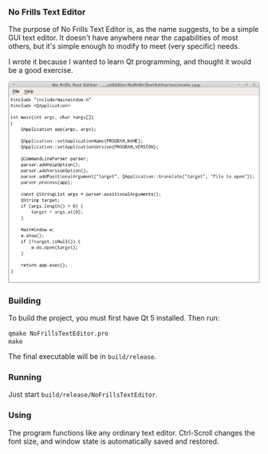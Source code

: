 ### No Frills Text Editor

The purpose of No Frills Text Editor is, as the name suggests, to
be a simple GUI text editor. It doesn't have anywhere near the
capabilities of most others, but it's simple enough to modify
to meet (very specific) needs.

I wrote it because I wanted to learn Qt programming, and thought
it would be a good exercise.

![screenshot](https://github.com/scovetta/NoFrillsTextEditor/blob/master/doc/screenshot.png)

### Building

To build the project, you must first have Qt 5 installed. Then run:

    qmake NoFrillsTextEditor.pro
    make

The final executable will be in `build/release`.

### Running

Just start `build/release/NoFrillsTextEditor`.

### Using

The program functions like any ordinary text editor. Ctrl-Scroll changes the font size, and window state is automatically saved and restored.
